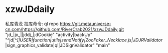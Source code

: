 # xzwJDdaily
私库青龙
拉库命令:
ql repo https://git.metauniverse-cn.com/https://github.com/RiverCrab2021/xzwJDdaily.git "jd_|jx_||jddj_|jdCookie" "activity|backUp" "^jd[^_]|USER|function|utils|sendNotify|ZooFaker_Necklace.js|JDJRValidator_|sign_graphics_validate|ql|JDSignValidator" "main"
